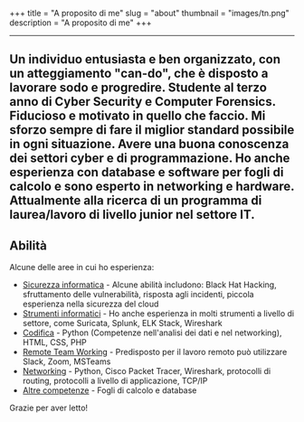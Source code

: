 +++
title = "A proposito di me"
slug = "about"
thumbnail = "images/tn.png"
description = "A proposito di me"
+++

---------------------------
Un individuo entusiasta e ben organizzato, con un atteggiamento "can-do", che è disposto a lavorare sodo e progredire. Studente al terzo anno di Cyber ​​Security e Computer Forensics. Fiducioso e motivato in quello che faccio. Mi sforzo sempre di fare il miglior standard possibile in ogni situazione. Avere una buona conoscenza dei settori cyber e di programmazione. Ho anche esperienza con database e software per fogli di calcolo e sono esperto in networking e hardware. Attualmente alla ricerca di un programma di laurea/lavoro di livello junior nel settore IT.
---------------------------

## Abilità

Alcune delle aree in cui ho esperienza:

* [Sicurezza informatica]() - Alcune abilità includono: Black Hat Hacking, sfruttamento delle vulnerabilità, risposta agli incidenti, piccola esperienza nella sicurezza del cloud
* [Strumenti informatici]() - Ho anche esperienza in molti strumenti a livello di settore, come Suricata, Splunk, ELK Stack, Wireshark
* [Codifica]() - Python (Competenze nell'analisi dei dati e nel networking), HTML, CSS, PHP
* [Remote Team Working]() - Predisposto per il lavoro remoto può utilizzare Slack, Zoom, MSTeams
* [Networking]() - Python, Cisco Packet Tracer, Wireshark, protocolli di routing, protocolli a livello di applicazione, TCP/IP
* [Altre competenze]() - Fogli di calcolo e database

Grazie per aver letto!
